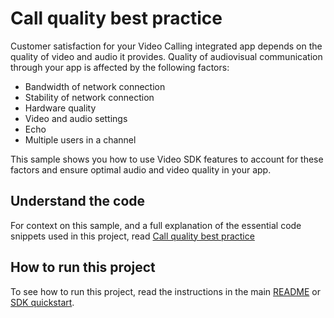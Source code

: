 # Call quality best practice

Customer satisfaction for your Video Calling integrated app depends on the quality of video and audio it provides. Quality of audiovisual communication through your app is affected by the following factors:

- Bandwidth of network connection
- Stability of network connection
- Hardware quality
- Video and audio settings
- Echo
- Multiple users in a channel

This sample shows you how to use Video SDK features to account for these factors and ensure optimal audio and video 
quality in your app.

## Understand the code

For context on this sample, and a full explanation of the essential code snippets used in this project, read [Call quality best practice](https://docs-beta.agora.io/en/video-calling/develop/ensure-channel-quality)


## How to run this project

To see how to run this project, read the instructions in the main [README](../../readme.md) or [SDK quickstart](https://docs-beta.agora.io/en/video-calling/get-started/get-started-sdk).


